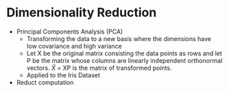 # Dimensionality Reduction
* Principal Components Analysis (PCA)
    * Transforming the data to a new basis where the dimensions have low covariance and high variance
    * Let X be the original matrix consisting the data points as rows and let P be the matrix whose columns are linearly independent orthonormal vectors. $\hat{X}$ = XP is the matrix of transformed points.           
    * Applied to the Iris Dataset
* Reduct computation  
